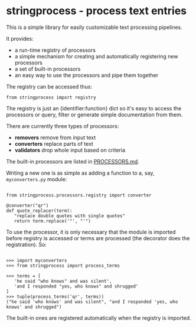 # stringprocess - process text entries

This is a simple library for easily customizable text processing pipelines.

It provides:

* a run-time registry of processors
* a simple mechanism for creating and automatically registering new processors
* a set of built-in processors
* an easy way to use the processors and pipe them together

The registry can be accessed thus:

```python3
from stringprocess import registry
```

The registry is just an {identifier:function} dict so it's easy to access the processors
or query, filter or generate simple documentation from them.

There are currently three types of processors:

* **removers** remove from input text
* **converters** replace parts of text
* **validators** drop whole input based on criteria

The built-in processors are listed in [PROCESSORS.md](PROCESSORS.md).

Writing a new one is as simple as adding a function to a, say,
`myconverters.py` module:

```python3

from stringprocess.processors.registry import converter

@converter("qr")
def quote_replacer(term):
   "replace double quotes with single quotes"
   return term.replace('"', "'")

```

To use the processor, it is only necessary that the module is imported before registry is accessed or terms are processed (the decorator does the registration). So:

```python3

>>> import myconverters
>>> from stringprocess import process_terms

>>> terms = [
   'he said "who knows" and was silent',
   'and I responded "yes, who knows" and shrugged'
]
>>> tuple(process_terms('qr', terms))
("he said 'who knows' and was silent", "and I responded 'yes, who knows' and shrugged")
```

The built-in ones are registered automatically when the registry is imported.
